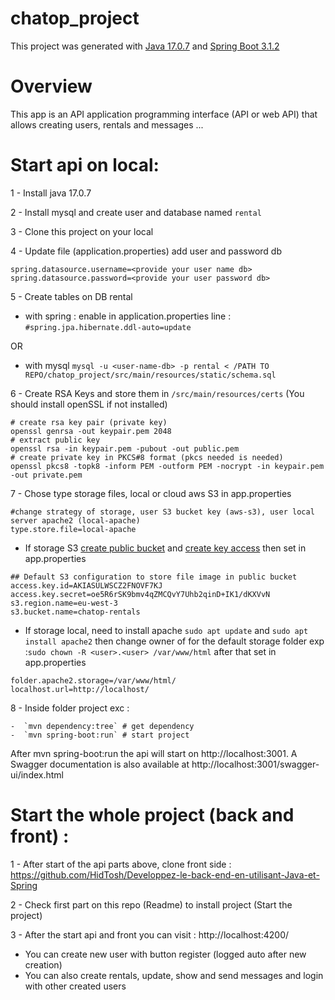 # chatop_project

This project was generated with [Java 17.0.7](https://www.oracle.com/java/technologies/javase/17-0-7-relnotes.html) and [Spring Boot 3.1.2](https://spring.io/blog/2023/07/20/spring-boot-3-1-2-available-now)

# Overview

This app is an API application programming interface (API or web API) that allows creating users, rentals and messages ...

# Start api on local: 
1 - Install java 17.0.7

2 - Install mysql and create user and database named `rental`

3 - Clone this project on your local

4 - Update file (application.properties) add user and password db
```
spring.datasource.username=<provide your user name db>
spring.datasource.password=<provide your user password db>
```
5 - Create tables on DB rental
- with spring : enable in application.properties line : `#spring.jpa.hibernate.ddl-auto=update`

OR 
- with mysql `mysql -u <user-name-db> -p rental < /PATH TO REPO/chatop_project/src/main/resources/static/schema.sql`


6 - Create RSA Keys and store them in `/src/main/resources/certs` (You should install openSSL if not installed)
```
# create rsa key pair (private key)
openssl genrsa -out keypair.pem 2048
# extract public key
openssl rsa -in keypair.pem -pubout -out public.pem
# create private key in PKCS#8 format (pkcs needed is needed) 
openssl pkcs8 -topk8 -inform PEM -outform PEM -nocrypt -in keypair.pem -out private.pem

```
7 - Chose type storage files, local or cloud aws S3 in app.properties
```
#change strategy of storage, user S3 bucket key (aws-s3), user local server apache2 (local-apache)
type.store.file=local-apache
```
- If storage S3 [create public bucket](https://repost.aws/knowledge-center/read-access-objects-s3-bucket) and [create key access](https://docs.aws.amazon.com/IAM/latest/UserGuide/id_root-user.html) then set in app.properties
```
## Default S3 configuration to store file image in public bucket
access.key.id=AKIASULWSCZ2FNOVF7KJ
access.key.secret=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
s3.region.name=eu-west-3
s3.bucket.name=chatop-rentals
```
- If storage local, need to install apache `sudo apt update` and `sudo apt install apache2` then change owner
of for the default storage folder exp :`sudo chown -R <user>.<user> /var/www/html` after that set in app.properties

```
folder.apache2.storage=/var/www/html/
localhost.url=http://localhost/
```


8 - Inside folder project exc  : 

    -  `mvn dependency:tree` # get dependency 
    -  `mvn spring-boot:run` # start project 


After mvn spring-boot:run the api will start on http://localhost:3001. A Swagger documentation is also available at http://localhost:3001/swagger-ui/index.html

# Start the whole project (back and front) : 

1 - After start of the api parts above, clone front side : https://github.com/HidTosh/Developpez-le-back-end-en-utilisant-Java-et-Spring

2 - Check first part on this repo (Readme) to install project (Start the project)

3 - After the start api and front you can visit : http://localhost:4200/
    
- You can create new user with button register (logged auto after new creation)
- You can also create rentals, update, show and send messages and login with other created users









